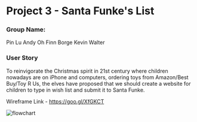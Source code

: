 # Project 3 - Santa Funke's List

### Group Name:
Pin Lu
Andy Oh
Finn Borge
Kevin Walter

### User Story
To reinvigorate the Christmas spirit in 21st century where children nowadays are on iPhone and computers, ordering toys from Amazon/Best Buy/Toy R Us, the elves have proposed that we should create a website for children to type in wish list and submit it to Santa Funke.

Wireframe Link - https://goo.gl/XfGKCT

![flowchart](http://i63.tinypic.com/27xe69z.png)
